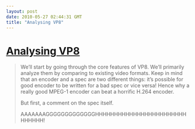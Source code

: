 ```yaml
---
layout: post
date: 2010-05-27 02:44:31 GMT
title: "Analysing VP8"
---
```

# [Analysing VP8](http://x264dev.multimedia.cx/?p=377)

> We’ll start by going through the core features of VP8. We’ll primarily analyze them by comparing to existing video formats.  Keep in mind that an encoder and a spec are two different things: it’s possible for good encoder to be written for a bad spec or vice versa! Hence why a really good MPEG-1 encoder can beat a horrific H.264 encoder.
>
> But first, a comment on the spec itself.
>
> AAAAAAAGGGGGGGGGGGGGHHHHHHHHHHHHHHHHHHHHHHHHHHHHHH!

